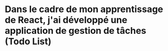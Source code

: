 # Dans le cadre de mon apprentissage de React, j'ai développé une application de gestion de tâches (Todo List)
